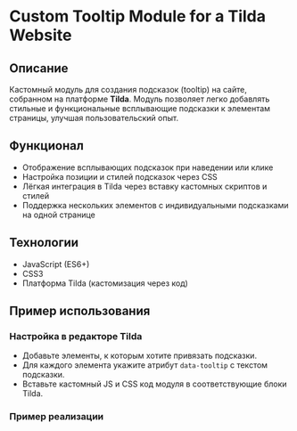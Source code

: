 # Custom Tooltip Module for a Tilda Website

## Описание
Кастомный модуль для создания подсказок (tooltip) на сайте, собранном на платформе **Tilda**. Модуль позволяет легко добавлять стильные и функциональные всплывающие подсказки к элементам страницы, улучшая пользовательский опыт.

## Функционал
- Отображение всплывающих подсказок при наведении или клике
- Настройка позиции и стилей подсказок через CSS
- Лёгкая интеграция в Tilda через вставку кастомных скриптов и стилей
- Поддержка нескольких элементов с индивидуальными подсказками на одной странице

## Технологии
- JavaScript (ES6+)
- CSS3
- Платформа Tilda (кастомизация через код)

## Пример использования

### Настройка в редакторе Tilda

- Добавьте элементы, к которым хотите привязать подсказки.
- Для каждого элемента укажите атрибут `data-tooltip` с текстом подсказки.
- Вставьте кастомный JS и CSS код модуля в соответствующие блоки Tilda.

### Пример реализации
